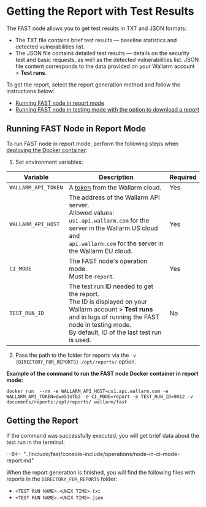 [anchor-report-mode]:              #running-fast-node-in-report-mode

[doc-ci-mode-testing-report]:      ../poc/ci-mode-testing.md#deployment-of-a-fast-node-in-the-testing-mode
[doc-ci-mode-testing]:             ../poc/ci-mode-testing.md
[doc-get-token]:                   create-node.md
[deploy-docker-with-fast-node]:    ../qsg/deployment.md#4-deploy-the-fast-node-docker-container

# Getting the Report with Test Results

The FAST node allows you to get test results in TXT and JSON formats:

* The TXT file contains brief test results — baseline statistics and detected vulnerabilities list.
* The JSON file contains detailed test results — details on the security test and basic requests, as well as the detected vulnerabilities list. JSON file content corresponds to the data provided on your Wallarm account > **Test runs**.

To get the report, select the report generation method and follow the instructions below:

* [Running FAST node in report mode][anchor-report-mode]
* [Running FAST node in testing mode with the option to download a report][doc-ci-mode-testing-report]

## Running FAST Node in Report Mode

To run FAST node in report mode, perform the following steps when [deploying the Docker container][deploy-docker-with-fast-node]:

<ol start="1"><li>Set environment variables:</li></ol>

| Variable           	| Description 	| Required 	|
|--------------------	| --------	| -----------	|
| `WALLARM_API_TOKEN`  	| A [token][doc-get-token] from the Wallarm cloud. | Yes |
| `WALLARM_API_HOST`   	| The address of the Wallarm API server. <br>Allowed values: <br>`us1.api.wallarm.com` for the server in the Wallarm US cloud and <br>`api.wallarm.com` for the server in the Wallarm EU cloud.| Yes |
| `CI_MODE`            	| The FAST node's operation mode.<br>Must be `report`. | Yes |
| `TEST_RUN_ID`      	| The test run ID needed to get the report.<br>The ID is displayed on your Wallarm account > **Test runs** and in logs of running the FAST node in testing mode.<br>By default, ID of the last test run is used. | No |

<ol start="2"><li>Pass the path to the folder for reports via the  <code>-v {DIRECTORY_FOR_REPORTS}:/opt/reports/</code> option.</li></ol>

**Example of the command to run the FAST node Docker container in report mode:**

```
docker run  --rm -e WALLARM_API_HOST=us1.api.wallarm.com -e WALLARM_API_TOKEN=qwe53UTb2 -e CI_MODE=report -e TEST_RUN_ID=9012 -v documents/reports:/opt/reports/ wallarm/fast
```

## Getting the Report

If the command was successfully executed, you will get brief data about the test run in the terminal:

--8<-- "../include/fast/console-include/operations/node-in-ci-mode-report.md"

When the report generation is finished, you will find the following files with reports in the `DIRECTORY_FOR_REPORTS` folder:

* `<TEST RUN NAME>.<UNIX TIME>.txt`
* `<TEST RUN NAME>.<UNIX TIME>.json`